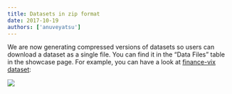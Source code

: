 ```yaml
---
title: Datasets in zip format
date: 2017-10-19
authors: ['anuveyatsu']
---
```


We are now generating compressed versions of datasets so users can download a dataset as a single file. You can find it in the “Data Files” table in the showcase page. For example, you can have a look at [finance-vix dataset][finance-vix]:

![](data-files.png)

[finance-vix]: https://datahub.io/core/finance-vix
